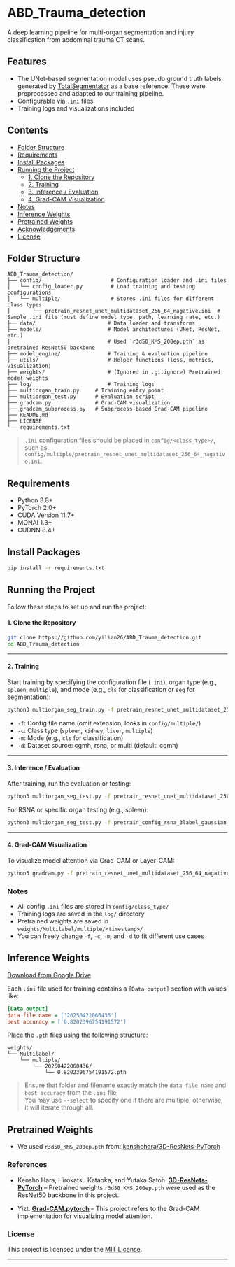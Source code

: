 # ABD_Trauma_detection

A deep learning pipeline for multi-organ segmentation and injury classification from abdominal trauma CT scans.

## Features

- The UNet-based segmentation model uses pseudo ground truth labels generated by [TotalSegmentator](https://github.com/wasserth/TotalSegmentator) as a base reference. These were preprocessed and adapted to our training pipeline.
- Configurable via `.ini` files
- Training logs and visualizations included


## Contents
- [Folder Structure](#folder-structure)
- [Requirements](#requirements)
- [Install Packages](#install-packages)
- [Running the Project](#running-the-project)
  - [1. Clone the Repository](#1-clone-the-repository)
  - [2. Training](#2-training)
  - [3. Inference / Evaluation](#3-inference--evaluation)
  - [4. Grad-CAM Visualization](#4-grad-cam-visualization)
- [Notes](#notes)
- [Inference Weights](#inference-weights)
- [Pretrained Weights](#pretrained-weights)
- [Acknowledgements](#acknowledgements)
- [License](#license)


## Folder Structure
```
ABD_Trauma_detection/
├── config/                      # Configuration loader and .ini files
│   └── config_loader.py         # Load training and testing configurations
│   └── multiple/                # Stores .ini files for different class types
│       └── pretrain_resnet_unet_multidataset_256_64_nagative.ini  # Sample .ini file (must define model type, path, learning rate, etc.)
├── data/                       # Data loader and transforms
├── models/                     # Model architectures (UNet, ResNet, etc.)
│                               # Used `r3d50_KMS_200ep.pth` as pretrained ResNet50 backbone
├── model_engine/               # Training & evaluation pipeline
├── utils/                      # Helper functions (loss, metrics, visualization)
├── weights/                    # (Ignored in .gitignore) Pretrained model weights
├── log/                        # Training logs
├── multiorgan_train.py     # Training entry point
├── multiorgan_test.py      # Evaluation script
├── gradcam.py              # Grad-CAM visualization 
├── gradcam_subprocess.py   # Subprocess-based Grad-CAM pipeline
├── README.md
├── LICENSE
└── requirements.txt

```

>`.ini` configuration files should be placed in `config/<class_type>/`, such as `config/multiple/pretrain_resnet_unet_multidataset_256_64_nagative.ini`.


## Requirements

- Python 3.8+
- PyTorch 2.0+
- CUDA Version 11.7+
- MONAI 1.3+
- CUDNN 8.4+


## Install Packages

```bash
pip install -r requirements.txt
```


## Running the Project
Follow these steps to set up and run the project:


#### **1. Clone the Repository**
```bash
git clone https://github.com/yilian26/ABD_Trauma_detection.git
cd ABD_Trauma_detection
```

---

#### **2. Training**

Start training by specifying the configuration file (`.ini`), organ type (e.g., `spleen`, `multiple`), and mode (e.g., `cls` for classification or `seg` for segmentation):

```bash
python3 multiorgan_seg_train.py -f pretrain_resnet_unet_multidataset_256_64_nagative -c multiple -m seg -d multi > log/pretrain_resnet_unet_multidataset_256_64_nagative_seg.log 2>&1
```

- `-f`: Config file name (omit extension, looks in `config/multiple/`)
- `-c`: Class type (`spleen`, `kidney`, `liver`, `multiple`)
- `-m`: Mode (e.g., `cls` for classification)
- `-d`: Dataset source: cgmh, rsna, or multi (default: cgmh)
---

#### **3. Inference / Evaluation**

After training, run the evaluation or testing:

```bash
python3 multiorgan_seg_test.py -f pretrain_resnet_unet_multidataset_256_64_nagative -c multiple -d 0 > log/pretrain_resnet_unet_multidataset_256_64_nagative_test.log 2>&1
```

For RSNA or specific organ testing (e.g., spleen):

```bash
python3 multiorgan_seg_test.py -f pretrain_config_rsna_3label_gaussian_224 -c spleen -d 1 -m cls > log/pretrain_config_rsna_3label_gaussian_224_test.log 2>&1
```

---

#### **4. Grad-CAM Visualization**

To visualize model attention via Grad-CAM or Layer-CAM:

```bash
python3 gradcam.py -f pretrain_resnet_unet_multidataset_256_64_nagative -c multiple > log/pretrain_resnet_unet_multidataset_256_64_nagative_gradcam.log 2>&1
```


### Notes

- All config `.ini` files are stored in `config/class_type/`
- Training logs are saved in the `log/` directory
- Pretrained weights are saved in `weights/Multilabel/multiple/<timestamp>/`
- You can freely change `-f`, `-c`, `-m`, and `-d` to fit different use cases


## Inference Weights

[Download from Google Drive](https://drive.google.com/drive/folders/1fF4vXQpSHqIaMADiQkCM9W9TDX7n6CKt?usp=drive_link)

Each `.ini` file used for training contains a `[Data output]` section with values like:
```ini
[Data output]
data file name = ['20250422060436']
best accuracy = ['0.8202396754191572']
```
Place the `.pth` files using the following structure:
```
weights/
└── Multilabel/
    └── multiple/
        └── 20250422060436/
            └── 0.8202396754191572.pth
```

> Ensure that folder and filename exactly match the `data file name` and `best accuracy` from the `.ini` file.  
> You may use `--select` to specify one if there are multiple; otherwise, it will iterate through all.


## Pretrained Weights

- We used `r3d50_KMS_200ep.pth` from:
  [kenshohara/3D-ResNets-PyTorch](https://github.com/kenshohara/3D-ResNets-PyTorch)


### References

- Kensho Hara, Hirokatsu Kataoka, and Yutaka Satoh. [**3D-ResNets-PyTorch**](https://github.com/kenshohara/3D-ResNets-PyTorch) – Pretrained weights `r3d50_KMS_200ep.pth` were used as the ResNet50 backbone in this project.

- Yizt. [**Grad-CAM.pytorch**](https://github.com/yizt/Grad-CAM.pytorch/tree/master/detection) – This project refers to the Grad-CAM implementation for visualizing model attention.


### License

This project is licensed under the [MIT License](LICENSE).

---

